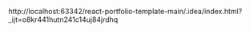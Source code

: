 http://localhost:63342/react-portfolio-template-main/.idea/index.html?_ijt=o8kr441hutn241c14uj84jrdhq
